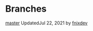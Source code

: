 # Branches

[master](https://github.com/fnixdev/KannaX) UpdatedJul 22, 2021 by [fnixdev](https://github.com/fnixdev)

